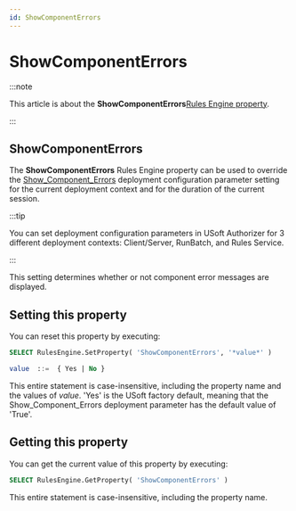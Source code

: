 ```yaml
---
id: ShowComponentErrors
---
```


# ShowComponentErrors




:::note

This article is about the **ShowComponentErrors**[Rules Engine property](/docs/Modeller_and_Rules_Engine/Rules_Engine_properties).

:::

## **ShowComponentErrors**

The **ShowComponentErrors** Rules Engine property can be used to override the [Show_Component_Errors](/docs/Authorisation_and_access/Deployment_configurations/Show_Component_Errors.md) deployment configuration parameter setting for the current deployment context and for the duration of the current session.


:::tip

You can set deployment configuration parameters in USoft Authorizer for 3 different deployment contexts: Client/Server, RunBatch, and Rules Service.

:::

This setting determines whether or not component error messages are displayed.

## Setting this property

You can reset this property by executing:

```sql
SELECT RulesEngine.SetProperty( 'ShowComponentErrors', '*value*' )

value  ::=  { Yes | No }
```

This entire statement is case-insensitive, including the property name and the values of *value*. 'Yes' is the USoft factory default, meaning that the Show_Component_Errors deployment parameter has the default value of 'True'.

## Getting this property

You can get the current value of this property by executing:

```sql
SELECT RulesEngine.GetProperty( 'ShowComponentErrors' )
```

This entire statement is case-insensitive, including the property name.